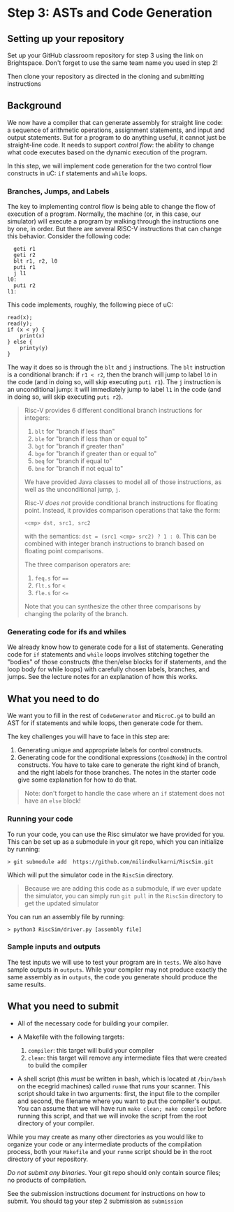 # Step 3: ASTs and Code Generation

## Setting up your repository

Set up your GitHub classroom repository for step 3 using the link on Brightspace. Don't forget to use the same team name you used in step 2!

Then clone your repository as directed in the cloning and submitting instructions

## Background

We now have a compiler that can generate assembly for straight line code: a sequence of arithmetic operations, assignment statements, and input and output statements. But for a program to do anything useful, it cannot just be straight-line code. It needs to support *control flow*: the ability to change what code executes based on the dynamic execution of the program.

In this step, we will implement code generation for the two control flow constructs in uC: `if` statements and `while` loops.

### Branches, Jumps, and Labels

The key to implementing control flow is being able to change the flow of execution of a program. Normally, the machine (or, in this case, our simulator) will execute a program by walking through the instructions one by one, in order. But there are several RISC-V instructions that can change this behavior. Consider the following code:

```
  geti r1
  geti r2
  blt r1, r2, l0
  puti r1
  j l1
l0:
  puti r2
l1:
```

This code implements, roughly, the following piece of uC:

```
read(x);
read(y);
if (x < y) {
    print(x)
} else {
    printy(y)
}
```

The way it does so is through the `blt` and `j` instructions. The `blt` instruction is a conditional branch: if `r1 < r2`, then the branch will jump to label `l0` in the code (and in doing so, will skip executing `puti r1`). The `j` instruction is an unconditional jump: it will immediately jump to label `l1` in the code (and in doing so, will skip executing `puti r2`).

> Risc-V provides 6 different conditional branch instructions for integers:
> 1. `blt` for "branch if less than"
> 2. `ble` for "branch if less than or equal to"
> 3. `bgt` for "branch if greater than"
> 4. `bge` for "branch if greater than or equal to"
> 5. `beq` for "branch if equal to"
> 6. `bne` for "branch if not equal to"
>
> We have provided Java classes to model all of those instructions, as well as the unconditional jump, `j`.
>
> Risc-V *does not* provide conditional branch instructions for floating point. Instead, it provides comparison operations that take the form:
> 
> `<cmp> dst, src1, src2`
> 
> with the semantics: `dst = (src1 <cmp> src2) ? 1 : 0`. This can be combined with integer branch instructions to branch based on floating point comparisons.
>
> The three comparison operators are:
> 1. `feq.s` for `==`
> 2. `flt.s` for `<`
> 3. `fle.s` for `<=`
>
> Note that you can synthesize the other three comparisons by changing the polarity of the branch.

### Generating code for ifs and whiles

We already know how to generate code for a list of statements. Generating code for `if` statements and `while` loops involves stitching together the "bodies" of those constructs (the then/else blocks for if statements, and the loop body for while loops) with carefully chosen labels, branches, and jumps. See the lecture notes for an explanation of how this works.


## What you need to do

We want you to fill in the rest of `CodeGenerator` and `MicroC.g4` to build an AST for if statements and while loops, then generate code for them.

The key challenges you will have to face in this step are:

1. Generating unique and appropriate labels for control constructs.
2. Generating code for the conditional expressions (`CondNode`) in the control constructs. You have to take care to generate the right kind of branch, and the right labels for those branches. The notes in the starter code give some explanation for how to do that.

> Note: don't forget to handle the case where an `if` statement does not have an `else` block!

### Running your code

To run your code, you can use the Risc simulator we have provided for you. This can be set up as a submodule in your git repo, which you can initialize by running:

```
> git submodule add  https://github.com/milindkulkarni/RiscSim.git
```

Which will put the simulator code in the `RiscSim` directory.

> Because we are adding this code as a submodule, if we ever update the simulator, you can simply run `git pull` in the `RiscSim` directory to get the updated simulator

You can run an assembly file by running:

```
> python3 RiscSim/driver.py [assembly file]
```

### Sample inputs and outputs

The test inputs we will use to test your program are in `tests`. We also have sample outputs in `outputs`. While your compiler may not produce exactly the same assembly as in `outputs`, the code you generate should produce the same results.

## What you need to submit

* All of the necessary code for building your compiler.

* A Makefile with the following targets:
    1. `compiler`: this target will build your compiler
    2. `clean`: this target will remove any intermediate files that were created to build the compiler

* A shell script (this *must* be written in bash, which is located at `/bin/bash` on the ecegrid machines) called `runme` that runs your scanner. This script should take in two arguments: first, the input file to the compiler  and second, the filename where you want to put the compiler's output. You can assume that we will have run `make clean; make compiler` before running this script, and that we will invoke the script from the root directory of your compiler.

While you may create as many other directories as you would like to organize your code or any intermediate products of the compilation process, both your `Makefile` and your `runme` script should be in the root directory of your repository.

*Do not submit any binaries*. Your git repo should only contain source files; no products of compilation.

See the submission instructions document for instructions on how to submit. You should tag your step 2 submission as `submission`